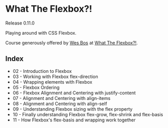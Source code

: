 # What The Flexbox?!
Release 0.11.0

Playing around with CSS Flexbox.

Course generously offered by [Wes Bos](http://wesbos.com/) at [What The Flexbox?!](https://flexbox.io/).

## Index
- 02 - Introduction to Flexbox
- 03 - Working with Flexbox flex-direction
- 04 - Wrapping elements with Flexbox
- 05 - Flexbox Ordering
- 06 - Flexbox Alignment and Centering with justify-content
- 07 - Alignment and Centering with align-items
- 08 - Alignment and Centering with align-self
- 09 - Understanding Flexbox sizing with the flex property
- 10 - Finally understanding Flexbox flex-grow, flex-shrink and flex-basis
- 11 - How Flexbox's flex-basis and wrapping work together
